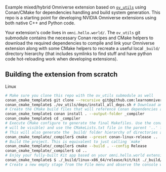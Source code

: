 Example mixed/hybrid Omniverse extension based on [`ov_utils`](https://github.com/learnomniverse/ov_utils) using Conan/CMake for dependencies handling and build system generation. This repo is a starting point for developing NVIDIA Omniverse extensions using both native C++ and Python code.

Your extension's code lives in `omni.hello.world/`. The `ov_utils` git submodule contains the necessary Conan recipes and CMake helpers to download the required dependencies to compile and link your Omniverse extension along with some CMake helpers to recreate a useful local `_build/` directory hierarchy (that includes symlinks to find stuff and have python code hot-reloading work when developing extensions).

## Building the extension from scratch
Linux
```bash
# Make sure you clone this repo with the ov_utils submodule as well
conan_cmake_template$ git clone --recursive git@github.com:learnomniverse/conan_cmake_template.git
conan_cmake_template$ ./ov_utils/deps/install_all_deps.sh # Download and locally install all dependencies via Conan
# Create the CMake build files that will reference Conan dependencies automatically in a _compiler/ directory
conan_cmake_template$ conan install . --output-folder _compiler
conan_cmake_template$ cd _compiler
# Execute CMake configure to generate the final Makefiles. Use the conan-linux-release preset (so that deps
# will be visible) and use the CMakeLists.txt file in the parent '..' folder.
# This will also generate the _build/ folder hierarchy of directories and symlinks.
conan_cmake_template/_compiler$ cmake --preset conan-linux-release ..
# Build the project. This is equivalent to just calling `make`
conan_cmake_template/_compiler$ cmake --build . --config Release
conan_cmake_template/_compiler$ cd ..
# Enjoy your fully-built Kit app based on your omni.hello.world extension!
conan_cmake_template$ $ ./_build/linux-x86_64/release/kit/kit ./_build/linux-x86_64/release/apps/omni.app.kit.dev.kit
# Create a new empty stage from the File menu and observe the console warnings
```